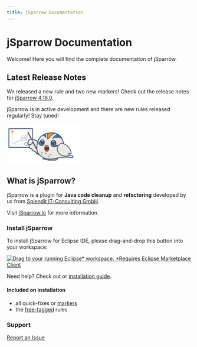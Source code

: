 ```yaml
---
title: jSparrow Documentation
---
```


# jSparrow Documentation

Welcome! Here you will find the complete documentation of jSparrow.

## Latest Release Notes

We released a new rule and two new markers!
Check out the release notes for [jSparrow 4.18.0](/eclipse/release-notes.html#_4-18-0).

jSparrow is in active development and there are new rules released regularly! Stay tuned! 

<img src="/jsparrow-comic-pointing-at-a-graph.PNG" width="200" alt="a drawn cute bird pointing at a graph that shows positive results">

## What is jSparrow?

jSparrow is a plugin for **Java code cleanup** and **refactoring** developed by us from [Splendit IT-Consulting GmbH](https://splendit.at/).

Visit [jSparrow.io](https://jsparrow.io/) for more information.

### Install jSparrow
To install jSparrow for Eclipse IDE, please drag-and-drop this button into your workspace:

[![Drag to your running Eclipse* workspace. *Requires Eclipse Marketplace Client](https://marketplace.eclipse.org/sites/all/themes/solstice/public/images/marketplace/btn-install.svg)](https://marketplace.eclipse.org/marketplace-client-intro?mpc_install=3503691 "Drag to your running Eclipse* workspace. *Requires Eclipse Marketplace Client")

Need help? Check out or [installation guide](/eclipse/installation-guide.html#requirements).

#### Included on installation
- all quick-fixes or [markers](/tags/#marker)
- the [free-tagged](/tags/#free-rules-for-jsparrow-eclipse-ide) rules

### Support
[Report an Issue](https://jsparrow.io/report-an-issue)

